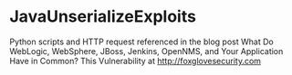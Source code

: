 # JavaUnserializeExploits
Python scripts and HTTP request referenced in the blog post What Do WebLogic, WebSphere, JBoss, Jenkins, OpenNMS, and Your Application Have in Common? This Vulnerability at http://foxglovesecurity.com
